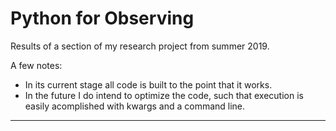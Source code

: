 # Python for Observing

Results of a section of my research project from summer 2019.
  
A few notes: 
- In its current stage all code is built to the point that it works.
- In the future I do intend to optimize the code, such that execution is easily acomplished with kwargs and a command line. 
--- 

